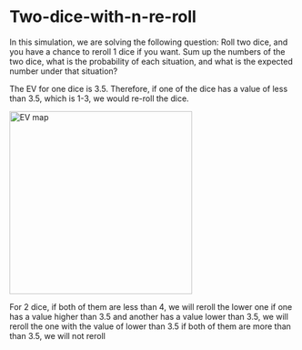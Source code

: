 # Two-dice-with-n-re-roll

In this simulation, we are solving the following question:
Roll two dice, and you have a chance to reroll 1 dice if you want. Sum up the numbers of the two dice, what is the probability of each situation, and what is the expected number under that situation?

The EV for one dice is 3.5.
Therefore, if one of the dice has a value of less than 3.5, which is 1-3, we would re-roll the dice.


<img width="321" alt="EV map" src="https://github.com/andrewchan868/Math-with-monte-carlo/assets/66477660/ab9db236-1352-4284-90d4-243bc38d0f67">

For 2 dice, 
if both of them are less than 4, we will reroll the lower one 
if one has a value higher than 3.5 and another has a value lower than 3.5, we will reroll the one with the value of lower than 3.5
if both of them are more than than 3.5, we will not reroll
